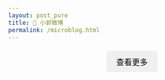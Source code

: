 ```yaml
---
layout: post_pure
title: 📢 小郭微博
permalink: /microblog.html
---
```



<style>
/* body {max-width: 800px; margin: auto; padding: 20px; } */
.entry { border-bottom: 1px solid #eee; padding: 10px 0; opacity: 0; transform: translateY(10px); transition: opacity 0.5s ease, transform 0.5s ease; }
.entry.show { opacity: 1; transform: translateY(0); }
.time { color: #888; font-size: 16px; margin-bottom: 5px; }
.content { font-size: 20px; font-weight: 500; line-height: 1.4; }
#loadMore { display: block; margin: 20px auto; padding: 10px 20px; font-size: 16px; border: none; border-radius: 5px; background-color: #f0f0f0; cursor: pointer; transition: background-color 0.3s ease; }
#loadMore:hover { background-color: #ddd; }
#loadMore:disabled { background-color: #eee; color: #888; cursor: default; }
</style>




<div id="entries"></div>
<button id="loadMore">查看更多</button>
<script>
const entriesContainer = document.getElementById('entries');
const loadMoreBtn = document.getElementById('loadMore');
let pageSize = 30;
let loadCount = 0;
let dataPrimary = [];
let dataSecondary = [];
let index = 0;
let secondaryLoaded = false;
async function loadJson(url) {
    const response = await fetch(url);
    if (!response.ok) throw new Error('无法加载数据');
    return await response.json();
}
async function init() {
    // 加载首屏 json
    dataPrimary = await loadJson('/pages/weibo/part1.json');
    renderEntries();
    // 预加载第二个 json
    loadJson('/pages/weibo/part2.json').then(data => {
    dataSecondary = data;
    secondaryLoaded = true;
    }).catch(() => console.log('未加载 part2.json'));
}
function renderEntries() {
    let count = 0;
    while (index < dataPrimary.length && count < pageSize) {
    const entry = dataPrimary[index];
    const div = document.createElement('div');
    div.className = 'entry';
    div.innerHTML = `<div class="time">${entry.time}</div><div class="content">${entry.content}</div>`;
    entriesContainer.appendChild(div);
    setTimeout(() => div.classList.add('show'), 10);
    index++;
    count++;
    }
    if (index >= dataPrimary.length && dataSecondary.length > 0) {
    // 切换到 secondary data
    dataPrimary = dataSecondary;
    index = 0;
    dataSecondary = [];
    } else if (index >= dataPrimary.length && !secondaryLoaded) {
    loadMoreBtn.textContent = '没有更多了';
    loadMoreBtn.disabled = true;
    }
}
loadMoreBtn.addEventListener('click', async () => {
    loadMoreBtn.disabled = true;
    loadMoreBtn.textContent = '加载中...';
    await new Promise(r => setTimeout(r, 300));
    renderEntries();
    loadMoreBtn.disabled = false;
    loadCount++;
    pageSize = loadCount >= 2 ? 100 : 30;
    if (index >= dataPrimary.length && dataSecondary.length === 0) {
    loadMoreBtn.textContent = '没有更多了';
    loadMoreBtn.disabled = true;
    } else {
    loadMoreBtn.textContent = '查看更多';
    }
});
init();
</script>